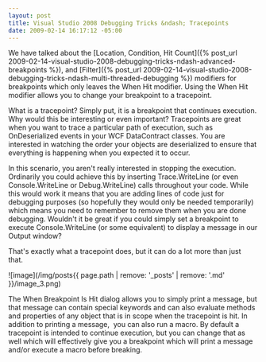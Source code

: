 ```yaml
---
layout: post
title: Visual Studio 2008 Debugging Tricks &ndash; Tracepoints
date: 2009-02-14 16:17:12 -05:00
---
```


We have talked about the [Location, Condition, Hit Count]({% post_url 2009-02-14-visual-studio-2008-debugging-tricks-ndash-advanced-breakpoints %}), and [Filter]({% post_url 2009-02-14-visual-studio-2008-debugging-tricks-ndash-multi-threaded-debugging %}) modifiers for breakpoints which only leaves the When Hit modifier. Using the When Hit modifier allows you to change your breakpoint to a tracepoint.

What is a tracepoint? Simply put, it is a breakpoint that continues execution. Why would this be interesting or even important? Tracepoints are great when you want to trace a particular path of execution, such as OnDeserialized events in your WCF DataContract classes. You are interested in watching the order your objects are deserialized to ensure that everything is happening when you expected it to occur. 

In this scenario, you aren't really interested in stopping the execution. Ordinarily you could achieve this by inserting Trace.WriteLine (or even Console.WriteLine or Debug.WriteLine) calls throughout your code. While this would work it means that you are adding lines of code just for debugging purposes (so hopefully they would only be needed temporarily) which means you need to remember to remove them when you are done debugging. Wouldn't it be great if you could simply set a breakpoint to execute Console.WriteLine (or some equivalent) to display a message in our Output window?

That's exactly what a tracepoint does, but it can do a lot more than just that.  

![image](/img/posts{{ page.path | remove: '_posts' | remove: '.md' }}/image_3.png)  

The When Breakpoint Is Hit dialog allows you to simply print a message, but that message can contain special keywords and can also evaluate methods and properties of any object that is in scope when the tracepoint is hit. In addition to printing a message,  you can also run a macro. By default a tracepoint is intended to continue execution, but you can change that as well which will effectively give you a breakpoint which will print a message and/or execute a macro before breaking.
